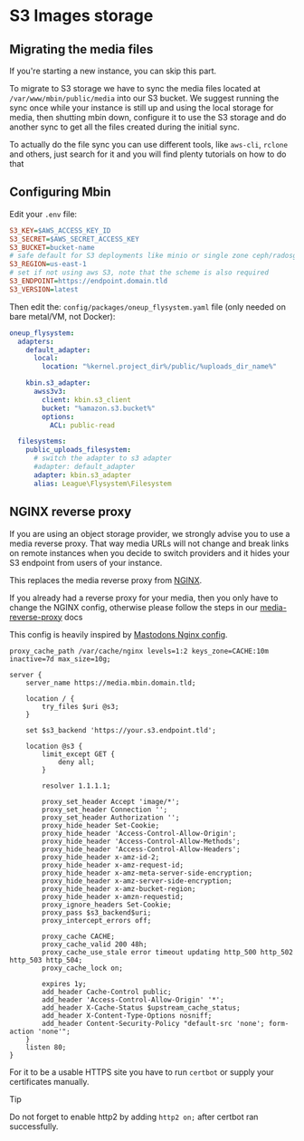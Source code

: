 # S3 Images storage

## Migrating the media files

If you're starting a new instance, you can skip this part.

To migrate to S3 storage we have to sync the media files located at `/var/www/mbin/public/media` into our S3 bucket.
We suggest running the sync once while your instance is still up and using the local storage for media, then shutting mbin down,
configure it to use the S3 storage and do another sync to get all the files created during the initial sync.

To actually do the file sync you can use different tools, like `aws-cli`, `rclone` and others,
just search for it and you will find plenty tutorials on how to do that

## Configuring Mbin

Edit your `.env` file:

```ini
S3_KEY=$AWS_ACCESS_KEY_ID
S3_SECRET=$AWS_SECRET_ACCESS_KEY
S3_BUCKET=bucket-name
# safe default for S3 deployments like minio or single zone ceph/radosgw
S3_REGION=us-east-1
# set if not using aws S3, note that the scheme is also required
S3_ENDPOINT=https://endpoint.domain.tld
S3_VERSION=latest
```

Then edit the: `config/packages/oneup_flysystem.yaml` file (only needed on bare metal/VM, not Docker):

```yaml
oneup_flysystem:
  adapters:
    default_adapter:
      local:
        location: "%kernel.project_dir%/public/%uploads_dir_name%"

    kbin.s3_adapter:
      awss3v3:
        client: kbin.s3_client
        bucket: "%amazon.s3.bucket%"
        options:
          ACL: public-read

  filesystems:
    public_uploads_filesystem:
      # switch the adapter to s3 adapter
      #adapter: default_adapter
      adapter: kbin.s3_adapter
      alias: League\Flysystem\Filesystem
```

## NGINX reverse proxy

If you are using an object storage provider, we strongly advise you to use a media reverse proxy.
That way media URLs will not change and break links on remote instances when you decide to switch providers
and it hides your S3 endpoint from users of your instance.

This replaces the media reverse proxy from [NGINX](../02-configuration/02-nginx.md).

If you already had a reverse proxy for your media, then you only have to change the NGINX config,
otherwise please follow the steps in our [media-reverse-proxy](../02-configuration/02-nginx.md) docs

This config is heavily inspired by [Mastodons Nginx config](https://docs.joinmastodon.org/admin/optional/object-storage-proxy/).

```nginx
proxy_cache_path /var/cache/nginx levels=1:2 keys_zone=CACHE:10m inactive=7d max_size=10g;

server {
    server_name https://media.mbin.domain.tld;

    location / {
        try_files $uri @s3;
    }

    set $s3_backend 'https://your.s3.endpoint.tld';

    location @s3 {
        limit_except GET {
            deny all;
        }

        resolver 1.1.1.1;

        proxy_set_header Accept 'image/*';
        proxy_set_header Connection '';
        proxy_set_header Authorization '';
        proxy_hide_header Set-Cookie;
        proxy_hide_header 'Access-Control-Allow-Origin';
        proxy_hide_header 'Access-Control-Allow-Methods';
        proxy_hide_header 'Access-Control-Allow-Headers';
        proxy_hide_header x-amz-id-2;
        proxy_hide_header x-amz-request-id;
        proxy_hide_header x-amz-meta-server-side-encryption;
        proxy_hide_header x-amz-server-side-encryption;
        proxy_hide_header x-amz-bucket-region;
        proxy_hide_header x-amzn-requestid;
        proxy_ignore_headers Set-Cookie;
        proxy_pass $s3_backend$uri;
        proxy_intercept_errors off;

        proxy_cache CACHE;
        proxy_cache_valid 200 48h;
        proxy_cache_use_stale error timeout updating http_500 http_502 http_503 http_504;
        proxy_cache_lock on;

        expires 1y;
        add_header Cache-Control public;
        add_header 'Access-Control-Allow-Origin' '*';
        add_header X-Cache-Status $upstream_cache_status;
        add_header X-Content-Type-Options nosniff;
        add_header Content-Security-Policy "default-src 'none'; form-action 'none'";
    }
    listen 80;
}
```

For it to be a usable HTTPS site you have to run `certbot` or supply your certificates manually.

> [!TIP]
> Do not forget to enable http2 by adding `http2 on;` after certbot ran successfully.
